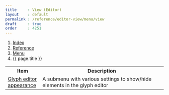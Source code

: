 ```yaml
---
title     : View (Editor)
layout    : default
permalink : /reference/editor-view/menu/view
draft     : true
order     : 4251
---
```


<nav aria-label="breadcrumb">
  <ol class="breadcrumb small">
    <li class="breadcrumb-item"><a href="{{ site.url }}">Index</a></li>
    <li class="breadcrumb-item"><a href="{{ site.url }}/reference">Reference</a></li>
    <li class="breadcrumb-item"><a href="{{ site.url }}/reference/menu">Menu</a></li>
    <li class="breadcrumb-item active" aria-current="page">{{ page.title }}</li>
  </ol>
</nav>

<table class='table table-hover'>
<tr>
<th width='20%'>Item</th>
<th width='75%'>Description</th>
</tr>
<tr>
<td><a href='{{ site.url }}/reference/editor-view/menu/view/glyph-editor-appearance'>Glyph editor appearance</a></td>
<td>A submenu with various settings to show/hide elements in the glyph editor</td>
</tr>
</table>
